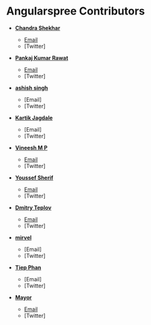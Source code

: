 Angularspree Contributors
============================================

* **[Chandra Shekhar](https://github.com/zeus999)**

  * [Email](shekharindian099@gmail.com)
  * [Twitter]
  
* **[Pankaj Kumar Rawat](https://github.com/pkrawat1)**

  * [Email](pankaj@aviabird.com)
  * [Twitter]
      
* **[ashish singh](https://github.com/ashish173)**

  * [Email]
  * [Twitter]
  
* **[Kartik Jagdale](https://github.com/kartikjagdale)**

  * [Email]
  * [Twitter]
  
* **[Vineesh M P](https://github.com/mpvineesh)**

  * [Email](vineeshmp@outlook.com)
  * [Twitter]
 
* **[Youssef Sherif](https://github.com/youssefsharief)**

  * [Email](sharief@aucegypt.edu)
  * [Twitter]  
 
* **[Dmitry Teplov](https://github.com/t-p-l-k)**

  * [Email](teplov.work@gmail.com)
  * [Twitter]  
  
* **[mirvel](https://github.com/mirvel)**

  * [Email]
  * [Twitter]   

* **[Tiep Phan](https://github.com/tieppt)**

  * [Email]
  * [Twitter]
  
* **[Mayor](https://github.com/tieppt)**

  * [Email](adewolemayowa@gmail.com)
  * [Twitter]
  
  

